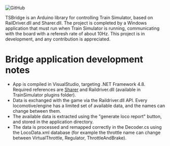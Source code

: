 ![GitHub](https://img.shields.io/github/license/rufus31415/sharer)

TSBridge is an Arduino library for controlling Train Simulator, based on RailDriver.dll and Sharer.dll. The project is completed by a Windows application that must run when Train Simulator is running, communicating with the board with a referesh rate of about 10Hz.
This project is in development, and any contribution is appreciated.

# Bridge application development notes
* App is compiled in VisualStudio, targeting .NET Framework 4.8. Required references are [Sharer](https://github.com/Rufus31415/Sharer) and Raildriver.dll (available in TrainSimulator plugins folder).
* Data is exchanged with the game via the Raildriver.dll API. Every locomotive/engine has a limited set of available data, and the names can change between them.
* The available data is extracted using the "generate loco report" button, and stored in the application directory.
* The data is processed and remapped correctly in the Decoder.cs using the LocoData.xml database (for example the throttle name can change between VirtualThrottle, Regulator, ThrottleAndBrake).
